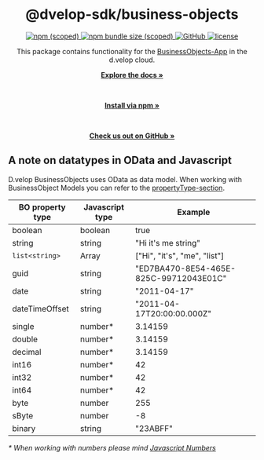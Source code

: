 <div align="center">
  <h1>@dvelop-sdk/business-objects</h1>
  <a href="https://www.npmjs.com/package/@dvelop-sdk/business-objects">
    <img alt="npm (scoped)" src="https://img.shields.io/npm/v/@dvelop-sdk/business-objects?style=for-the-badge">
  </a>
  <a href="https://www.npmjs.com/package/@dvelop-sdk/business-objects">
    <img alt="npm bundle size (scoped)" src="https://img.shields.io/bundlephobia/min/@dvelop-sdk/business-objects?style=for-the-badge">
  </a>
  <a href="https://github.com/d-velop/dvelop-sdk-node">
    <img alt="GitHub" src="https://img.shields.io/badge/GitHub-dvelop--sdk--node-%23ff0844?logo=github&style=for-the-badge">
  </a>
  <a href="https://github.com/d-velop/dvelop-sdk-node/blob/main/LICENSE">
    <img alt="license" src="https://img.shields.io/github/license/d-velop/dvelop-sdk-node?style=for-the-badge">
  </a

  </br>

  <p>This package contains functionality for the <a href="https://dv-businessobjects-assets.s3.eu-central-1.amazonaws.com/documentation/latest/business_objects_api.html">BusinessObjects-App</a> in the d.velop cloud.</p>

  <a href="https://d-velop.github.io/dvelop-sdk-node/modules/business_objects.html"><strong>Explore the docs »</strong></a>

  </br>

  <a href="https://www.npmjs.com/package/@dvelop-sdk/business-objects"><strong>Install via npm »</strong></a>

  </br>

  <a href="https://github.com/d-velop/dvelop-sdk-node"><strong>Check us out on GitHub »</strong></a>

</div>

## A note on datatypes in OData and Javascript
D.velop BusinessObjects uses OData as data model. When working with BusinessObject Models you can refer to the [propertyType-section](https://dv-businessobjects-assets.s3.eu-central-1.amazonaws.com/documentation/latest/business_objects_api.html#propertytype).

BO property type | Javascript type | Example
--- | --- | ---
boolean | boolean | true
string | string | "Hi it's me string"
`list<string>` | Array | ["Hi", "it's", "me", "list"]
guid | string | "ED7BA470-8E54-465E-825C-99712043E01C"
date | string |  "2011-04-17"
dateTimeOffset | string | "2011-04-17T20:00:00.000Z"
single | number* | 3.14159
double | number* | 3.14159
decimal | number* | 3.14159
int16 | number* | 42
int32 | number* | 42
int64 | number* | 42
byte | number | 255
sByte | number | -8
binary | string | "23ABFF"

_* When working with numbers please mind [Javascript Numbers](https://developer.mozilla.org/en-US/docs/Web/JavaScript/Reference/Global_Objects/Number)_